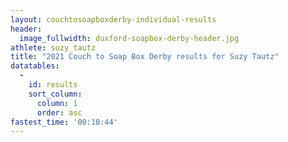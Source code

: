 ```yaml
---
layout: couchtosoapboxderby-individual-results
header:
  image_fullwidth: duxford-soapbox-derby-header.jpg
athlete: suzy_tautz
title: "2021 Couch to Soap Box Derby results for Suzy Tautz"
datatables: 
  - 
    id: results
    sort_column:
      column: 1
      order: asc
fastest_time: '00:10:44'
---
```

